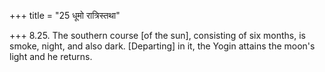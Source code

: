 +++
title = "25 धूमो रात्रिस्तथा"

+++
8.25. The southern course \[of the sun\], consisting of six months, is
smoke, night, and also dark. \[Departing\] in it, the Yogin attains the
moon's light and he returns.

